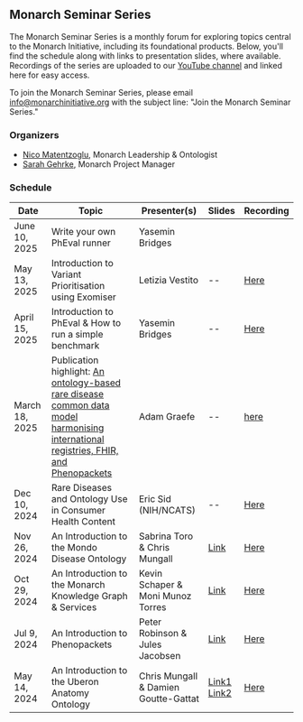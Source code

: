 ## Monarch Seminar Series

The Monarch Seminar Series is a monthly forum for exploring topics central to the Monarch Initiative, including its foundational products. Below, you'll find the schedule along with links to presentation slides, where available. Recordings of the series are uploaded to our [YouTube channel](https://www.youtube.com/@monarchinitiative) and linked here for easy access.

To join the Monarch Seminar Series, please email info@monarchinitiative.org with the subject line: "Join the Monarch Seminar Series."

### Organizers 
- [Nico Matentzoglu](https://orcid.org/0000-0002-7356-1779), Monarch Leadership & Ontologist  
- [Sarah Gehrke](https://orcid.org/0000-0003-3245-2880), Monarch Project Manager 

### Schedule 
| Date   | Topic   | Presenter(s) | Slides | Recording |
| -- | -- | -- | -- | --|
| June 10, 2025 | Write your own PhEval runner | Yasemin Bridges |  | |
| May 13, 2025 | Introduction to Variant Prioritisation using Exomiser | Letizia Vestito | -- | [Here](https://youtu.be/Se5nRnbrWKs?si=kTI_TJstgrahF8TY) |
| April 15, 2025 | Introduction to PhEval & How to run a simple benchmark | Yasemin Bridges | -- | [Here](https://youtu.be/nIPzVN99UWc?si=gnUjOewlFrtBgfKf) |
| March 18, 2025 | Publication highlight: [An ontology-based rare disease common data model harmonising international registries, FHIR, and Phenopackets](https://www.nature.com/articles/s41597-025-04558-z) | Adam Graefe | -- | [here](https://youtu.be/0uytK1S4kKI?si=KUb0jSyNTl1V2ZYf)|
| Dec 10, 2024 | Rare Diseases and Ontology Use in Consumer Health Content | Eric Sid (NIH/NCATS) | -- | [Here](https://youtu.be/kWqDLtOW-TY?si=H58v5hVGrnk0NVhY) |
| Nov 26, 2024 | An Introduction to the Mondo Disease Ontology  | Sabrina Toro & Chris Mungall  | [Link](https://docs.google.com/presentation/d/1yFwKudg8ShXRJmWQaO7LGW-D2EazgetSuVlWARFHhn8/edit#slide=id.g2e6f9305531_0_128) | [Here](https://youtu.be/f3aDoNmcR0M?si=B1Aa-4mMSLN6lF8j) |
| Oct 29, 2024 | An Introduction to the Monarch Knowledge Graph & Services  | Kevin Schaper & Moni Munoz Torres  | [Link](https://docs.google.com/presentation/d/1_R6bjhiTXu9TemzqB2k770G2BndxE73aQZUH2LlnhEM/edit#slide=id.g2878b95946a_1_64)  | [Here](https://youtu.be/z11xZKBEO-U?si=B2VkbsgIz1irjm3H)   |
| Jul 9, 2024  | An Introduction to Phenopackets | Peter Robinson & Jules Jacobsen | [Link](https://docs.google.com/presentation/d/1_fvQnUSXTFTGEALbuBFjniGuMYd-yE0W8tBbReio-MU/edit#slide=id.g2db6772adf1_0_319)       | [Here](https://youtu.be/Ym5rC2Op_PM?si=fzLmLd4IiIRLI2R4) |
| May 14, 2024 | An Introduction to the Uberon Anatomy Ontology | Chris Mungall & Damien Goutte-Gattat | [Link1](https://docs.google.com/presentation/d/15JyOunBw6R_xcs7wBWdZZPvmcQsPLKUDa6ycEqa5NE4/edit#slide=id.g2445be87c8e_0_0)<br> [Link2](https://drive.google.com/file/d/1nNFfNWcuT30wlGrkxqRWnq2Q5l_r87w7/view?usp=sharing) | [Here](https://youtu.be/HmFhTk0Bahs?feature=shared)      |




